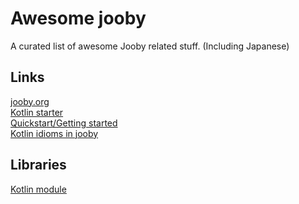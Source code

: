 # Awesome jooby
A curated list of awesome Jooby related stuff. (Including Japanese)


## Links

[jooby.org](http://jooby.org/)  
[Kotlin starter](https://github.com/jooby-project/kotlin-starter)  
[Quickstart/Getting started](http://jooby.org/quickstart/)  
[Kotlin idioms in jooby](https://medium.com/@espina.edgar/kotlin-idioms-in-jooby-cf3c8655d4ee)  

## Libraries

[Kotlin module](http://jooby.org/doc/lang-kotlin/)
